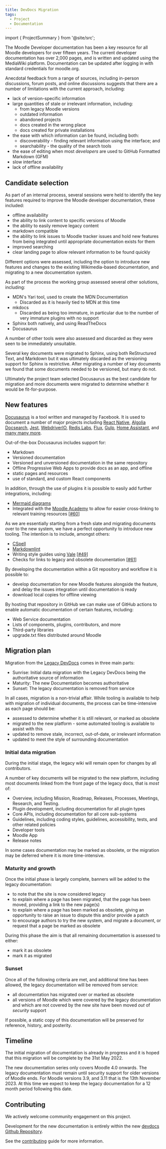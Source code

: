 ```yaml
---
title: DevDocs Migration
tags:
  - Project
  - Documentation
---
```


import { ProjectSummary } from '@site/src';

<ProjectSummary
    projectName="docs/migration"
/>

The Moodle Developer documentation has been a key resource for all Moodle developers for over fifteen years. The current developer documentation has over 2,000 pages, and is written and updated using the MediaWiki platform. Documentation can be updated after logging in with standard credentials for moodle.org.

Anecdotal feedback from a range of sources, including in-person discussions, forum posts, and online discussions suggests that there are a number of limitations with the current approach, including:

- lack of version-specific information
- large quantities of stale or irrelevant information, including:
  - from legacy Moodle versions
  - outdated information
  - abandoned projects
  - docs created in the wrong place
  - docs created for private installations
- the ease with which information can be found, including both:
  - discoverability - finding relevant information using the interface; and
  - searchability - the quality of the search tools
- the ease of editing when most _developers_ are used to GitHub Formatted Markdown (GFM)
- slow interface
- lack of offline availability

## Candidate selection

As part of an internal process, several sessions were held to identify the key features required to improve the Moodle developer documentation, these included:

- offline availability
- the ability to link content to specific versions of Moodle
- the ability to easily remove legacy content
- markdown compatible
- the ability to link issues to Moodle tracker issues and hold new features from being integrated until appropriate documentation exists for them
- improved searching
- clear landing page to allow relevant information to be found quickly

Different options were assessed, including the option to introduce new features and changes to the existing Wikimedia-based documentation, and migrating to a new documentation system.

As part of the process the working group assessed several other solutions, including:

<!-- cspell:ignore yari -->
<!-- cspell:ignore mkdocs -->

- MDN's Yari tool, used to create the MDN Documentation
  - Discarded as it is heavily tied to MDN at this time
- mkdocs
  - Discarded as being too immature, in particular due to the number of very immature plugins with no support
- Sphinx both natively, and using ReadTheDocs
- Docusaurus

A number of other tools were also assessed and discarded as they were seen to be immediately unsuitable.

Several key documents were migrated to Sphinx, using both ReStructured Text, and Markdown but it was ultimately discarded as the versioning support for Sphinx is restrictive. After migrating a number of key documents we found that some documents needed to be versioned, but many do not.

Ultimately the project team selected Docusaurus as the best candidate for migration and more documents were migrated to determine whether it would be fit-for-purpose.

## New features

[Docusaurus](https://docusaurus.io) is a tool written and managed by Facebook. It is used to document a number of major projects including [React Native](https://reactnative.dev), [Algolia Docsearch](https://docsearch.algolia.com), [Jest](https://jestjs.io), [WebdriverIO](https://webdriver.io), [Redis Labs](https://developer.redis.com), [Flux](https://facebook.github.io/flux), [Gulp](https://gulpjs.com), [Home Assistant](https://developers.home-assistant.io/), and [many many more](https://docusaurus.io/showcase).

Out-of-the-box Docusaurus includes support for:

- Markdown
- Versioned documentation
- Versioned and unversioned documentation in the same repository
- Offline Progressive Web Apps to provide docs as an app, and offline
- static pages and resources
- use of standard, and custom React components

In addition, through the use of plugins it is possible to easily add further integrations, including:

- [Mermaid diagrams](https://mermaid-js.github.io/mermaid/#/)
- Integrated with the [Moodle Academy](https://moodle.academy) to allow for easier cross-linking to relevant training resources [[#60](https://github.com/moodle/devdocs/issues/60)]

As we are essentially starting from a fresh slate and migrating documents over to the new system, we have a perfect opportunity to introduce new tooling. The intention is to include, amongst others:

- [CSpell](http://cspell.org/)
- [Markdownlint](https://github.com/markdownlint/markdownlint)
- Writing style guides using [Vale](https://github.com/errata-ai/vale) [[#49](https://github.com/moodle/devdocs/issues/49)]
- Checks for links to legacy and obsolete documentation [[#61](https://github.com/moodle/devdocs/issues/61)]

By developing the documentation within a Git repository and workflow it is possible to:

- develop documentation for new Moodle features alongside the feature, and delay the issues integration until documentation is ready
- download local copies for offline viewing

By hosting that repository in GitHub we can make use of GitHub actions to enable automatic documentation of certain features, including:

- Web Service documentation
- Lists of components, plugins, contributors, and more
- Third-party libraries
- upgrade.txt files distributed around Moodle

## Migration plan

Migration from the [Legacy DevDocs](https://docs.moodle.org/dev) comes in three main parts:

- Sunrise: Initial data migration with the Legacy DevDocs being the authoritative source of information
- Maturity: The new Documentation becomes authoritative
- Sunset: The legacy documentation is removed from service

In all cases, migration is a non-trivial affair. While tooling is available to help with migration of individual documents, the process can be time-intensive as each page should be:

- assessed to determine whether it is still relevant, or marked as obsolete
- migrated to the new platform - some automated tooling is available to assist with this
- updated to remove stale, incorrect, out-of-date, or irrelevant information
- updated to meet the style of surrounding documentation

### Initial data migration

During the initial stage, the legacy wiki will remain open for changes by all contributors.

A number of key documents will be migrated to the new platform, including most documents linked from the front page of the legacy docs, that is _most_ of:

- Overview, including Mission, Roadmap, Releases, Processes, Meetings, Research, and Testing.
- Plugin development, including documentation for all plugin types
- Core APIs, including documentation for all core sub-systems
- Guidelines, including coding styles, guidelines, accessibility, tests, and other related policies
- Developer tools
- Moodle App
- Release notes

In some cases documentation may be marked as obsolete, or the migration may be deferred where it is more time-intensive.

### Maturity and growth

Once the initial phase is largely complete, banners will be added to the legacy documentation:

- to note that the site is now considered legacy
- to explain where a page has been migrated, that the page has been moved, providing a link to the new page(s)
- to explain where a page has been marked as obsolete, giving an opportunity to raise an issue to dispute this and/or provide a patch
- to encourage authors to try the new system, and migrate a document, or request that a page be marked as obsolete

During this phase the aim is that all remaining documentation is assessed to either:

- mark it as obsolete
- mark it as migrated

### Sunset

Once all of the following criteria are met, and additional time has been allowed, the legacy documentation will be removed from service:

- all documentation has migrated over or marked as obsolete
- all versions of Moodle which were covered by the legacy documentation and which are not covered by the new site have been moved _out_ of _security_ support

If possible, a static copy of this documentation will be preserved for reference, history, and posterity.

## Timeline

The initial migration of documentation is already in progress and it is hoped that this migration will be complete by the 31st May 2022.

The new documentation series only covers Moodle 4.0 onwards. The legacy documentation must remain until security support for older versions of Moodle ends. For Moodle versions 3.9, and 3.11 that is the 13th November 2023. At this time we expect to keep the legacy documentation for a 12 month period following this date.

## Contributing

We actively welcome community engagement on this project.

Development for the new documentation is entirely within the new [devdocs Github Repository](https://github.com/moodle/devdocs).

See the [contributing](/general/documentation/contributing) guide for more information.
